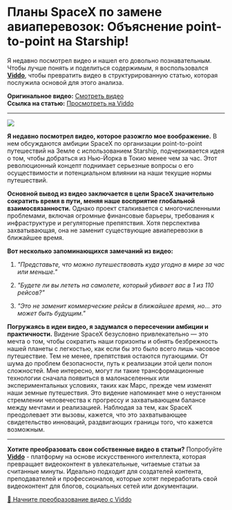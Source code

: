 # Планы SpaceX по замене авиаперевозок: Объяснение point-to-point на Starship!

Я недавно посмотрел видео и нашел его довольно познавательным. Чтобы лучше понять и поделиться содержимым, я воспользовался **[Viddo](https://viddo.pro/)**, чтобы превратить видео в структурированную статью, которая послужила основой для этого анализа.

**Оригинальное видео:** [Смотреть видео](https://www.youtube.com/watch?v=WAOvaeeD9-Q)  
**Ссылка на статью:** [Просмотреть на Viddo](https://viddo.pro/zh/video-result/8ea4c77b-8bac-4647-aa80-57ae1722c872)

---

![](https://img.youtube.com/vi/WAOvaeeD9-Q/0.jpg)

**Я недавно посмотрел видео, которое разожгло мое воображение.** В нем обсуждаются амбиции SpaceX по организации point-to-point путешествий на Земле с использованием Starship, подчеркивается идея о том, чтобы добраться из Нью-Йорка в Токио менее чем за час. Этот революционный концепт поднимает серьезные вопросы о его осуществимости и потенциальном влиянии на наши текущие нормы путешествий.

**Основной вывод из видео заключается в цели SpaceX значительно сократить время в пути, меняя наше восприятие глобальной взаимосвязанности.** Однако проект сталкивается с многочисленными проблемами, включая огромные финансовые барьеры, требования к инфраструктуре и регуляторные препятствия. Хотя перспектива захватывающая, она не заменит существующие авиаперевозки в ближайшее время.

**Вот несколько запоминающихся замечаний из видео:**

1. *"Представьте, что можно путешествовать куда угодно в мире за час или меньше."*

2. *"Будете ли вы лететь на самолете, который убивает вас в 1 из 110 рейсов?"*

3. *"Это не заменит коммерческие рейсы в ближайшее время, но... это может быть будущим."*

**Погружаясь в идеи видео, я задумался о пересечении амбиции и практичности.** Видение SpaceX безусловно привлекательно — это мечта о том, чтобы сократить наши горизонты и обнять безбрежность нашей планеты с легкостью, как если бы это было всего лишь часовое путешествие. Тем не менее, препятствия остаются пугающими. От шума до проблем безопасности, путь к реализации этой цели полон сложностей. Мне интересно, могут ли такие трансформационные технологии сначала появиться в малонаселенных или экспериментальных условиях, таких как Марс, прежде чем изменят наши земные путешествия. Это видение напоминает мне о неустанном стремлении человечества к прогрессу и захватывающем балансе между мечтами и реализацией. Наблюдая за тем, как SpaceX преодолевает эти вызовы, кажется, что это захватывающее свидетельство инноваций, раздвигающих границы того, что кажется возможным.

---

**Хотите преобразовать свои собственные видео в статьи?** Попробуйте **[Viddo](https://viddo.pro/)** - платформу на основе искусственного интеллекта, которая превращает видеоконтент в увлекательные, читаемые статьи за считанные минуты. Идеально подходит для создателей контента, преподавателей и профессионалов, которые хотят переработать свой видеоконтент для блогов, социальных сетей или документации.

[🚀 Начните преобразование видео с Viddo](https://viddo.pro/)